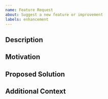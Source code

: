 ```yaml
---
name: Feature Request
about: Suggest a new feature or improvement
labels: enhancement
---
```


## Description

<!-- A clear and concise description of what the feature is. -->

## Motivation

<!-- Why is this feature important? How will it improve the project? -->

## Proposed Solution

<!-- If you have an idea for how to implement this feature, describe it here. -->

## Additional Context

<!-- Add any other context or screenshots that could help clarify the feature request. -->
